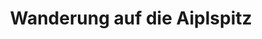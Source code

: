 ---
layout: map-post
title: Wanderung auf die Aiplspitz
description: "Wanderung auf den Daniel"
modified: 2014-10-08
tags: [wanderung]
comments: false
share: false
gpx: true
---
